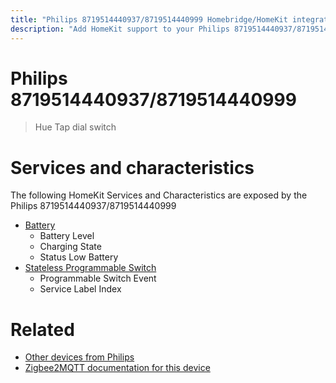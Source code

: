 ```yaml
---
title: "Philips 8719514440937/8719514440999 Homebridge/HomeKit integration"
description: "Add HomeKit support to your Philips 8719514440937/8719514440999, using Homebridge, Zigbee2MQTT and homebridge-z2m."
---
```

<!---
This file has been GENERATED using src/docgen/docgen.ts
DO NOT EDIT THIS FILE MANUALLY!
-->
# Philips 8719514440937/8719514440999
> Hue Tap dial switch


# Services and characteristics
The following HomeKit Services and Characteristics are exposed by
the Philips 8719514440937/8719514440999

* [Battery](../../battery.md)
  * Battery Level
  * Charging State
  * Status Low Battery
* [Stateless Programmable Switch](../../action.md)
  * Programmable Switch Event
  * Service Label Index


# Related
* [Other devices from Philips](../index.md#philips)
* [Zigbee2MQTT documentation for this device](https://www.zigbee2mqtt.io/devices/8719514440937_8719514440999.html)